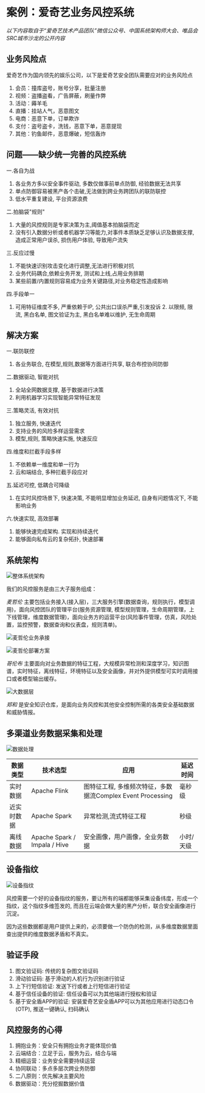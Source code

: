 # 案例：爱奇艺业务风控系统

_以下内容取自于“爱奇艺技术产品团队”微信公众号、中国系统架构师大会、唯品会SRC城市沙龙的公开内容_

## 业务风险点

爱奇艺作为国内领先的娱乐公司，以下是爱奇艺安全团队需要应对的业务风险点

1. 会员：撞库盗号，账号分享，批量注册
2. 视频：盗播盗看，广告屏蔽，刷量作弊
3. 活动：薅羊毛
4. 直播：挂站人气，恶意图文
5. 电商：恶意下单，订单欺诈
6. 支付：盗号盗卡，洗钱，恶意下单，恶意提现
7. 其他：钓鱼邮件，恶意爆破，短信轰炸

## 问题——缺少统一完善的风控系统

一.各自为战
1. 各业务方多以安全事件驱动, 多数仅做事前单点防御, 经验数据无法共享
2. 单点防御容易被黑产各个击破,无法做到跨业务跨团队的联防联控
3. 低水平重复建设, 平台资源浪费

二.拍脑袋"规则"
1. 大量的风控规则是专家决策为主,阈值基本拍脑袋而定
2. 没有引入数据分析或者机器学习等能力,对事件本质缺乏足够认识及数据支撑, 造成正常用户误杀, 损伤用户体验, 导致用户流失

三.反应过慢
1. 不能快速识别攻击变化进行调整,无法进行积极对抗
2. 业务代码耦合,依赖业务开发, 测试和上线,占用业务排期
3. 某些前置/内置规则容易成为业务关键路径,对业务稳定性造成影响

四.手段单一
1. 可用特征维度不多, 严重依赖于IP, 公共出口误杀严重,引发投诉 2. 以限频, 限流, 黑白名单, 图文验证为主, 黑白名单难以维护, 无生命周期

## 解决方案

一.联防联控
1. 各业务联合, 在模型,规则,数据等方面进行共享, 联合布控协同防御

二.数据驱动, 智能对抗
1. 全站全网数据支撑, 基于数据进行决策
2. 利用机器学习实现智能异常特征发现

三.策略灵活, 有效对抗
1. 独立服务, 快速迭代
2. 支持业务的风险多样运营需求
3. 模型,规则, 策略快速实施, 快速反应

四.维度和拦截手段多样
1. 不依赖单一维度和单一行为
2. 云和端结合, 多种拦截手段应对

五.延迟可控, 低耦合可降级
1. 在实时风控场景下, 快速决策, 不能明显增加业务延迟, 自身有问题情况下, 不能影响业务

六.快速实现, 高效部署
1. 能够快速完成架构. 实现和持续迭代
2. 能够面向私有云的复杂拓扑, 快速部署

## 系统架构

![整体系统架构](images/iqiyi-biz-risk-mgmt-arch.jpg)

我们的风控服务是由三大子服务组成：

*麦哲伦* 主要包括业务接入(接入层)，三大服务引擎(数据查询，规则执行，模型调用)，面向风控团队的管理平台(服务资源管理, 模型规则管理，生命周期管理，上下线管理，维度数据管理)，面向业务方的运营平台(风险事件管理，仿真，风险处置，监控预警，数据查询和仪表盘，规则清单)。

![麦哲伦业务承接](images/iqiyi-magellan.jpg)

![麦哲伦部署方案](images/iqiyi-magellan.jpg)

*哥伦布* 主要面向对业务数据的特征工程，大规模异常检测和深度学习，知识图谱，实时特征，离线特征，环境特征以及安全画像，并对外提供模型可实时调用接口或者模型输出缓存。

![大数据层](images/iqiyi-columbus.jpg)

*郑和* 是安全知识仓库，是面向业务风控和其他安全控制所需的各类安全基础数据和威胁情报。

## 多渠道业务数据采集和处理

![数据处理](images/iqiyi-data-process.jpg)

| 数据类型 | 技术选型 | 应用 | 延迟时间 |
| -- | -- | -- | -- |
| 实时数据 | Apache Flink | 图特征工程, 多维频次特征，多数据流Complex Event Processing | 毫秒级 |
| 近实时数据 | Apache Spark | 异常检测,流式特征工程 | 秒级 |
| 离线数据 | Apache Spark / Impala / Hive | 安全画像，用户画像，全业务数据 | 小时/天级 |

## 设备指纹

![设备指纹](images/iqiyi-dfp.jpg)

风控需要一个好的设备指纹的服务，要让所有的端都能够采集设备纬度，形成一个指纹，这个指纹多维签发的, 而且在云端会做大量的黑产分析，联合安全画像进行沉淀。

因为这些数据都是用户提供上来的，必须要做一个防伪的检测，从多维度数据里面查出提供的维度数据矛盾和不真实。

## 验证手段

1. 图文验证码: 传统的复杂图文验证码
2. 滑动验证码: 基于滑动的人机行为识别进行验证
3. 上下行短信验证: 发送下行或者上行短信进行验证
4. 基于信任设备的验证: 信任设备可以为其他端进行授权和验证
5. 基于安全盾APP的验证: 安装爱奇艺安全盾APP可以为其他应用进行动态口令(OTP), 推送一键确认, 扫码确认

## 风控服务的心得
1. 拥抱业务：安全只有拥抱业务才能体现价值
2. 云端结合：立足于云，服务为云，结合与端
3. 精细运营：业务安全需要持续运营
4. 协同联动：多点多层次跨业务防御
5. 二八原则：优先解决主要风险
6. 数据驱动：充分挖掘数据价值
